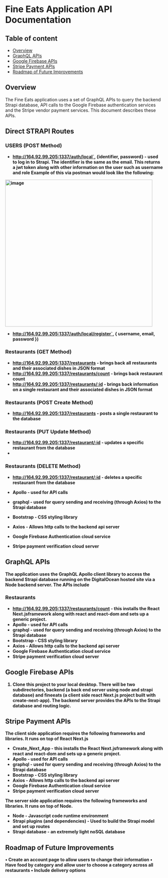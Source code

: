 # Fine Eats Application API Documentation
## Table of content

- [Overview](#overview)
- [GraphQL APIs](#graphql-apis)
- [Google Firebase APIs](#google-firebase-apis)
- [Stripe Payment APIs](#stripe-payment-apis)
- [Roadmap of Future Improvements](#roadmap-of-future-improvements)

## Overview
The Fine Eats application uses a set of GraphQL APIs to query the backend Strapi database, API calls to the Google Firebase authentication services and the Stripe vendor payment services.   This document describes these APIs.

## Direct STRAPI Routes
### USERS (POST Method)
 - <b>http://164.92.99.205:1337/auth/local`, {identifier, password} - used to log in to Strapi.  The identifier is the same as the email.   This returns a jwt token along with other information on the user such as username and role
  Example of this via postman would look like the following:   
 
  <img width="469" alt="image" src="https://user-images.githubusercontent.com/106486280/223210483-7ce187f3-1233-4746-a283-135b79a57e69.png">

 
 - <b>http://164.92.99.205:1337/auth/local/register`, { username, email, password })
### Restaurants (GET Method)
 - <b>http://164.92.99.205:1337/restaurants</b> - brings back all restaurants and their associated dishes in JSON format
 - <b>http://164.92.99.205:1337/restaurants/count</b> - brings back restaurant count
 - <b>http://164.92.99.205:1337/restaurants/:id</b> - brings back information on a single restaurant and their associated dishes in JSON format
 
### Restaurants (POST Create Method)
 - <b>http://164.92.99.205:1337/restaurants</b> - posts a single restaurant to the database
 
### Restaurants (PUT Update Method)
  - <b>http://164.92.99.205:1337/restaurant/:id</b> - updates a specific restaurant from the database
  - 
### Restaurants (DELETE Method)
  - <b>http://164.92.99.205:1337/restaurant/:id</b> - deletes a specific restaurant from the database



 - <b>Apollo</b> - used for API calls
 - <b>graphql</b> - used for query sending and receiving (through Axios) to the Strapi database
 - <b>Bootstrap</b> - CSS styling library    
 - <b>Axios</b> - Allows http calls to the backend api server
 - <b>Google Firebase</b> Authentication cloud service
 - <b>Stripe</b> payment verification cloud server

## GraphQL APIs
The application uses the GraphQL Apollo client library to access the backend Strapi database running on the DigitalOcean hosted site via a Node backend server.   The APIs include

### Restaurants
 - <b>http://164.92.99.205:1337/restaurants/count</b> - this installs the React Next.jsframework along with react and react-dom and sets up a generic project.
 - <b>Apollo</b> - used for API calls
 - <b>graphql</b> - used for query sending and receiving (through Axios) to the Strapi database
 - <b>Bootstrap</b> - CSS styling library    
 - <b>Axios</b> - Allows http calls to the backend api server
 - <b>Google Firebase</b> Authentication cloud service
 - <b>Stripe</b> payment verification cloud server

## Google Firebase APIs
1. Clone this project to your local desktop.   There will be two subdirectories, <b>backend</b> (a back end server using node and strapi database) and <b>fineeats</b> (a client side react Next.js project built with create-next-app).  The <b>backend</b> server provides the APIs to the Strapi database and routing logic.   

## Stripe Payment APIs
The client side application requires the following frameworks and libraries.   It runs on top of React Next.js
 - <b>Create_Next_App</b> - this installs the React Next.jsframework along with react and react-dom and sets up a generic project.
 - <b>Apollo</b> - used for API calls
 - <b>graphql</b> - used for query sending and receiving (through Axios) to the Strapi database
 - <b>Bootstrap</b> - CSS styling library    
 - <b>Axios</b> - Allows http calls to the backend api server
 - <b>Google Firebase</b> Authentication cloud service
 - <b>Stripe</b> payment verification cloud server
    
The server side application requires the following frameworks and libraries.   It runs on top of Node.
 - <b>Node</b> - Javascript code runtime environment 
 - <b>Strapi plugins (and dependencies)</b> - Used to build the Strapi model and set up routes
 - <b>Strapi database</b> - an extremely light noSQL database
 
## Roadmap of Future Improvements
•	Create an account page to allow users to change their information
•	Have food by category and allow user to choose a category across all restaurants
•	Include delivery options



